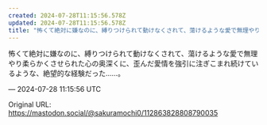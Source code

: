 ```yaml
---
created: 2024-07-28T11:15:56.578Z
updated: 2024-07-28T11:15:56.578Z
title: "怖くて絶対に嫌なのに、縛りつけられて動けなくされて、蕩けるような愛で無理やり柔らかくさせられた心の奥深くに、歪んだ愛情を強引に注ぎこまれ続けているような、絶望的[...]"
---
```


<p>怖くて絶対に嫌なのに、縛りつけられて動けなくされて、蕩けるような愛で無理やり柔らかくさせられた心の奥深くに、歪んだ愛情を強引に注ぎこまれ続けているような、絶望的な経験だった……。</p>

&mdash; 2024-07-28 11:15:56 UTC

Original URL: https://mastodon.social/@sakuramochi0/112863828808790035
